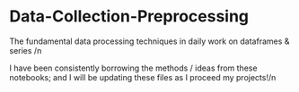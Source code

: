 # Data-Collection-Preprocessing
The fundamental data processing techniques in daily work on dataframes & series /n

I have been consistently borrowing the methods / ideas from these notebooks; and I will be updating these files as I proceed my projects!/n
